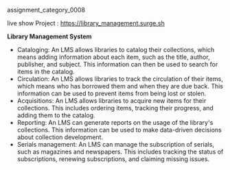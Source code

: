  assignment_category_0008

live show Project : https://library_management.surge.sh

<b>Library Management System</b>
- Cataloging: An LMS allows libraries to catalog their collections, which means adding information about each item, such as the title, author, publisher, and subject. This information can then be used to search for items in the catalog.
- Circulation: An LMS allows libraries to track the circulation of their items, which means who has borrowed them and when they are due back. This information can be used to prevent items from being lost or stolen.
- Acquisitions: An LMS allows libraries to acquire new items for their collections. This includes ordering items, tracking their progress, and adding them to the catalog.
- Reporting: An LMS can generate reports on the usage of the library's collections. This information can be used to make data-driven decisions about collection development.
- Serials management: An LMS can manage the subscription of serials, such as magazines and newspapers. This includes tracking the status of subscriptions, renewing subscriptions, and claiming missing issues.






